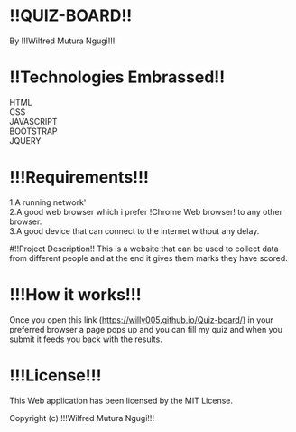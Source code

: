 # !!QUIZ-BOARD!!

By !!!Wilfred Mutura Ngugi!!!

# !!Technologies Embrassed!!
HTML<br>
CSS<br>
JAVASCRIPT<br>
BOOTSTRAP<br>
JQUERY

# !!!Requirements!!!
1.A running network'<br>
2.A good web browser which i prefer !Chrome Web browser! to any other browser.<br>
3.A good device that can connect to the internet without any delay.<br>

#!!Project Description!!
This is a website that can be used to collect data from different people and at the end it gives them marks they have scored.

# !!!How it works!!!
Once you open this link (https://willy005.github.io/Quiz-board/) in your preferred browser a page pops up and you can fill my quiz and when you submit it feeds you back with the results.

# !!!License!!!
This Web application has been licensed by the MIT License.

Copyright (c)  !!!Wilfred Mutura Ngugi!!!
